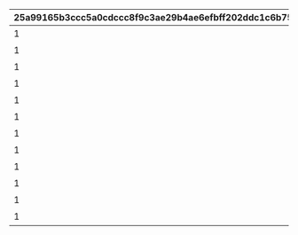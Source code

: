 |25a99165b3ccc5a0cdccc8f9c3ae29b4ae6efbff202ddc1c6b7512e51366e8c2|505e4a7282599bc2b190f8f4b6db687ff285a17281919f0aff8877416eb19d04|ad75e90c2b417779dee81016429dfed6a3c53b05afbbe17e2deea05b9b58ca57|8c343961ae82581de5b3341acf68faaeb7d4533606cc6aeba916736a2394b2b6|8bd95c11f59af0f59c3defbd3ddaafea1784e2605a82461446a7d694f28fdf3a|fbd387b61f98465e92b8c3e445f8752867d79a05f90800755751766bc1127dc3|d1db1abea501bda644818c4438640357d7435875daca33a53dea60dbdee308b0|74cb1f8db7735864e0db842fc61612217b9f448264c18c54cd70518af5ffbe92|48ad91c11390584e4dae71a98e4da1d997e693ff6a91733690c95bcc754cd12d|9dade0292c8412d0d326a30f58a600f6ac04d81868e8be827c5dc98ca0c76215|89b520b7a77b04f18617627ce951688929be75455b6bad2f40163e3899550dbf|bb015f8d1d1716e920fa4fdef6d655364e62356495f596c05ef9828ec2bb575d|1f1eeb72f4c49130f3ec42be3fab0f51a8757d470c76baeb136c946f5f9394fa|d323ee810a76eb921c5ca73c1c0c2159c13da1329de75e71c5a999332e0bbf3b|c90e18051747f369a991ee2570197d28c3953fc70f0ba1f7cb089df3b17430a5|
| --- | --- | --- | --- | --- | --- | --- | --- | --- | --- | --- | --- | --- | --- | --- |
|1|bgm_M220|100000|100584|800100101|-75|90|bgm_M220|0|1001001|100584|？？？|-30|350|2|
|1|bgm_M220|100000|100584|800100102|-75|90|bgm_M220|0|1001002|100584|？？？|-30|350|2|
|1|bgm_M220|100000|100584|800100103|-75|90|bgm_M220|0|1001003|100584|？？？|-30|350|2|
|1|bgm_M221|100000|100584|800100101|-75|90|bgm_M221|0|1001004|100584|？？？|-30|350|2|
|1|bgm_M221|100000|100584|800100102|-75|90|bgm_M221|0|1001005|100584|？？？|-30|350|2|
|1|bgm_M221|100000|100584|800100103|-75|90|bgm_M221|0|1001006|100584|？？？|-30|350|2|
|1|bgm_M220|100000|100584|800100201|-75|90|bgm_M220|0|1002001|100584|？？？|-30|350|2|
|1|bgm_M220|100000|100584|800100202|-75|90|bgm_M220|0|1002002|100584|？？？|-30|350|2|
|1|bgm_M220|100000|100584|800100203|-75|90|bgm_M220|0|1002003|100584|？？？|-30|350|2|
|1|bgm_M221|100000|100584|800100201|-75|90|bgm_M221|0|1002004|100584|？？？|-30|350|2|
|1|bgm_M221|100000|100584|800100202|-75|90|bgm_M221|0|1002005|100584|？？？|-30|350|2|
|1|bgm_M221|100000|100584|800100203|-75|90|bgm_M221|0|1002006|100584|？？？|-30|350|2|